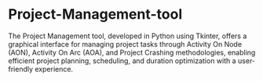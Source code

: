 # Project-Management-tool
 The Project Management tool, developed in Python using Tkinter, offers a graphical interface for managing project tasks through Activity On Node (AON), Activity On Arc (AOA), and Project Crashing methodologies, enabling efficient project planning, scheduling, and duration optimization with a user-friendly experience.
